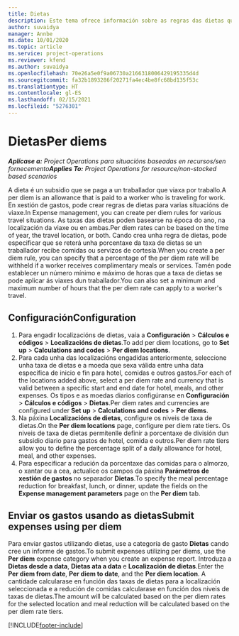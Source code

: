 ```yaml
---
title: Dietas
description: Este tema ofrece información sobre as regras das dietas que se usan na xestión de gastos.
author: suvaidya
manager: Annbe
ms.date: 10/01/2020
ms.topic: article
ms.service: project-operations
ms.reviewer: kfend
ms.author: suvaidya
ms.openlocfilehash: 70e26a5e0f9a06730a2166318006429195335d4d
ms.sourcegitcommit: fa32b1893286f20271fa4ec4be8fc68bd135f53c
ms.translationtype: HT
ms.contentlocale: gl-ES
ms.lasthandoff: 02/15/2021
ms.locfileid: "5276301"
---
```

# <a name="per-diems"></a><span data-ttu-id="7685c-103">Dietas</span><span class="sxs-lookup"><span data-stu-id="7685c-103">Per diems</span></span>

<span data-ttu-id="7685c-104">_**Aplícase a:** Project Operations para situacións baseadas en recursos/sen fornecemento_</span><span class="sxs-lookup"><span data-stu-id="7685c-104">_**Applies To:** Project Operations for resource/non-stocked based scenarios_</span></span>


<span data-ttu-id="7685c-105">A dieta é un subsidio que se paga a un traballador que viaxa por traballo.</span><span class="sxs-lookup"><span data-stu-id="7685c-105">A per diem is an allowance that is paid to a worker who is traveling for work.</span></span> <span data-ttu-id="7685c-106">En xestión de gastos, pode crear regras de dietas para varias situacións de viaxe.</span><span class="sxs-lookup"><span data-stu-id="7685c-106">In Expense management, you can create per diem rules for  various travel situations.</span></span> <span data-ttu-id="7685c-107">As taxas das dietas poden basearse na época do ano, na localización da viaxe ou en ambas.</span><span class="sxs-lookup"><span data-stu-id="7685c-107">Per diem rates can be based on the time of year, the travel location, or both.</span></span> <span data-ttu-id="7685c-108">Cando crea unha regra de dietas, pode especificar que se reterá unha porcentaxe da taxa de dietas se un traballador recibe comidas ou servizos de cortesía.</span><span class="sxs-lookup"><span data-stu-id="7685c-108">When you create a per diem  rule, you can specify that a percentage of the per diem rate will be withheld if a worker receives complimentary meals or services.</span></span> <span data-ttu-id="7685c-109">Tamén pode establecer un número mínimo e máximo de horas que a taxa de dietas se pode aplicar ás viaxes dun traballador.</span><span class="sxs-lookup"><span data-stu-id="7685c-109">You can also set a minimum and maximum number of hours that the per diem rate can apply to a worker's travel.</span></span>

## <a name="configuration"></a><span data-ttu-id="7685c-110">Configuración</span><span class="sxs-lookup"><span data-stu-id="7685c-110">Configuration</span></span> 

1. <span data-ttu-id="7685c-111">Para engadir localizacións de dietas, vaia a **Configuración** > **Cálculos e códigos** > **Localizacións de dietas**.</span><span class="sxs-lookup"><span data-stu-id="7685c-111">To add per diem locations, go to **Set up** > **Calculations and codes** > **Per diem locations**.</span></span>
2. <span data-ttu-id="7685c-112">Para cada unha das localizacións engadidas anteriormente, seleccione unha taxa de dietas e a moeda que sexa válida entre unha data específica de inicio e fin para hotel, comidas e outros gastos.</span><span class="sxs-lookup"><span data-stu-id="7685c-112">For each of the locations added above, select a per diem rate and currency that is valid between a specific start and end date for hotel, meals, and other expenses.</span></span> <span data-ttu-id="7685c-113">Os tipos e as moedas diarios configúranse en **Configuración** > **Cálculos e códigos** > **Dietas**.</span><span class="sxs-lookup"><span data-stu-id="7685c-113">Per diem rates and currencies are configured under **Set up** > **Calculations and codes** > **Per diems**.</span></span>
3. <span data-ttu-id="7685c-114">Na páxina **Localizacións de dietas**, configure os niveis de taxa de dietas.</span><span class="sxs-lookup"><span data-stu-id="7685c-114">On the **Per diem locations** page, configure per diem rate tiers.</span></span> <span data-ttu-id="7685c-115">Os niveis de taxa de dietas permítenlle definir a porcentaxe de división dun subsidio diario para gastos de hotel, comida e outros.</span><span class="sxs-lookup"><span data-stu-id="7685c-115">Per diem rate tiers allow you to define the percentage split of a daily allowance for hotel, meal, and other expenses.</span></span> 
4. <span data-ttu-id="7685c-116">Para especificar a redución da porcentaxe das comidas para o almorzo, o xantar ou a cea, actualice os campos da páxina **Parámetros de xestión de gastos** no separador **Dietas**.</span><span class="sxs-lookup"><span data-stu-id="7685c-116">To specify the meal percentage reduction for breakfast, lunch, or dinner, update the fields on the **Expense management parameters** page on the **Per diem** tab.</span></span> 
    
## <a name="submit-expenses-using-per-diem"></a><span data-ttu-id="7685c-117">Enviar os gastos usando as dietas</span><span class="sxs-lookup"><span data-stu-id="7685c-117">Submit expenses using per diem</span></span>
<span data-ttu-id="7685c-118">Para enviar gastos utilizando dietas, use a categoría de gasto **Dietas** cando cree un informe de gastos.</span><span class="sxs-lookup"><span data-stu-id="7685c-118">To submit expenses utilizing per diems, use the **Per diem** expense category when you create an expense report.</span></span> <span data-ttu-id="7685c-119">Introduza a **Dietas desde a data**, **Dietas ata a data** e **Localización de dietas**.</span><span class="sxs-lookup"><span data-stu-id="7685c-119">Enter the **Per diem from date**, **Per diem to date**,  and the **Per diem location**.</span></span> <span data-ttu-id="7685c-120">A cantidade calcularase en función das taxas de dietas para a localización seleccionada e a redución de comidas calcularase en función dos niveis de taxas de dietas.</span><span class="sxs-lookup"><span data-stu-id="7685c-120">The amount will be calculated based on the per diem rates for the selected location and meal reduction will be calculated based on the per diem rate tiers.</span></span>


[!INCLUDE[footer-include](../includes/footer-banner.md)]